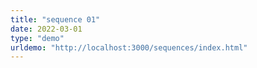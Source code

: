 ```yaml
---
title: "sequence 01" 
date: 2022-03-01
type: "demo"
urldemo: "http://localhost:3000/sequences/index.html" 
---
```

